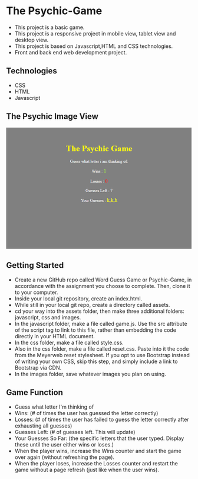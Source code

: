 # The Psychic-Game
   * This project is a basic game.
   * This project is a responsive project in mobile view, tablet view and desktop view.
   * This project is based on Javascript,HTML and CSS technologies.
   * Front and back end web development project. 

## Technologies
* CSS 
* HTML
* Javascript

## The Psychic Image View


![alt text](https://github.com/atiftariq786/Psychic-Game/blob/master/assets/images/Psychic%20Game.png?raw=true "Basic Portfolio_Portfolio")

## Getting Started

*  Create a new GitHub repo called Word Guess Game or Psychic-Game, in accordance with the assignment    you choose to complete. Then, clone it to your computer.
*  Inside your local git repository, create an index.html.
*  While still in your local git repo, create a directory called assets.
*  cd your way into the assets folder, then make three additional folders: javascript, css and images.
*  In the javascript folder, make a file called game.js. Use the src attribute of the script tag to      link to this file, rather than embedding the code directly in your HTML document.
*  In the css folder, make a file called style.css.
*  Also in the css folder, make a file called reset.css. Paste into it the code from the Meyerweb        reset stylesheet. If you opt to use Bootstrap instead of writing your own CSS, skip this step, and    simply include a link to Bootstrap via CDN.
*  In the images folder, save whatever images you plan on using.

## Game Function
*  Guess what letter I'm thinking of
*  Wins: (# of times the user has guessed the letter correctly)
*  Losses: (# of times the user has failed to guess the letter correctly after exhausting all guesses)
*  Guesses Left: (# of guesses left. This will update)
*  Your Guesses So Far: (the specific letters that the user typed. Display these until the user          either wins or loses.)
*  When the player wins, increase the Wins counter and start the game over again (without refreshing     the page).
*  When the player loses, increase the Losses counter and restart the game without a page refresh        (just like when the user wins).






